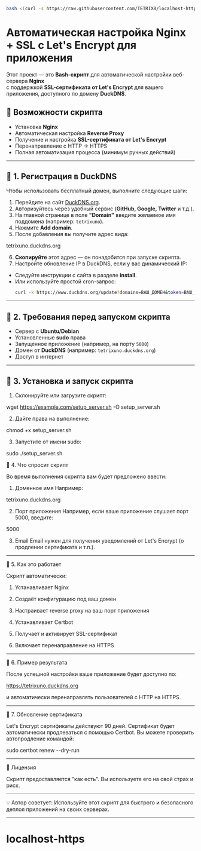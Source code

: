 


```bash
bash <(curl -s https://raw.githubusercontent.com/TETRIX8/localhost-https/main/setup_server.sh)
```


# Автоматическая настройка Nginx + SSL с Let's Encrypt для приложения

Этот проект — это **Bash-скрипт** для автоматической настройки веб-сервера **Nginx**  
с поддержкой **SSL-сертификата от Let's Encrypt** для вашего приложения, доступного по домену **DuckDNS**.

## 🚀 Возможности скрипта
- Установка **Nginx**
- Автоматическая настройка **Reverse Proxy**
- Получение и настройка **SSL-сертификата от Let's Encrypt**
- Перенаправление с HTTP → HTTPS
- Полная автоматизация процесса (минимум ручных действий)

---

## 📌 1. Регистрация в DuckDNS
Чтобы использовать бесплатный домен, выполните следующие шаги:

1. Перейдите на сайт [DuckDNS.org](https://www.duckdns.org/).
2. Авторизуйтесь через удобный сервис (**GitHub, Google, Twitter** и т.д.).
3. На главной странице в поле **"Domain"** введите желаемое имя поддомена (например: `tetrixuno`).
4. Нажмите **Add domain**.
5. После добавления вы получите адрес вида:

tetrixuno.duckdns.org

6. **Скопируйте** этот адрес — он понадобится при запуске скрипта.
7. Настройте обновление IP в DuckDNS, если у вас динамический IP:
- Следуйте инструкции с сайта в разделе **install**.
- Или используйте простой cron-запрос:
  ```bash
  curl -k https://www.duckdns.org/update?domains=ВАШ_ДОМЕН&token=ВАШ_ТОКЕН&ip=
  ```

---

## 📌 2. Требования перед запуском скрипта
- Сервер с **Ubuntu/Debian**
- Установленные **sudo** права
- Запущенное приложение (например, на порту `5000`)
- Домен от **DuckDNS** (например: `tetrixuno.duckdns.org`)
- Доступ в интернет

---

## 📌 3. Установка и запуск скрипта
1. Склонируйте или загрузите скрипт:

wget https://example.com/setup_server.sh -O setup_server.sh

2. Дайте права на выполнение:

chmod +x setup_server.sh


3. Запустите от имени sudo:

sudo ./setup_server.sh





📌 4. Что спросит скрипт

Во время выполнения скрипта вам будет предложено ввести:

1. Доменное имя
Например:

tetrixuno.duckdns.org


2. Порт приложения
Например, если ваше приложение слушает порт 5000, введите:

5000


3. Email
Email нужен для получения уведомлений от Let's Encrypt (о продлении сертификата и т.п.).




---

📌 5. Как это работает

Скрипт автоматически:

1. Устанавливает Nginx


2. Создаёт конфигурацию под ваш домен


3. Настраивает reverse proxy на ваш порт приложения


4. Устанавливает Certbot


5. Получает и активирует SSL-сертификат


6. Включает перенаправление на HTTPS




---

📌 6. Пример результата

После успешной настройки ваше приложение будет доступно по:

https://tetrixuno.duckdns.org

и автоматически перенаправлять пользователей с HTTP на HTTPS.


---

📌 7. Обновление сертификата

Let's Encrypt сертификаты действуют 90 дней.
Сертификат будет автоматически продлеваться с помощью Certbot.
Вы можете проверить автопродление командой:

sudo certbot renew --dry-run


---

📜 Лицензия

Скрипт предоставляется "как есть".
Вы используете его на свой страх и риск.


---

💡 Автор советует: Используйте этот скрипт для быстрого и безопасного деплоя приложений на своих серверах.

---



# localhost-https
